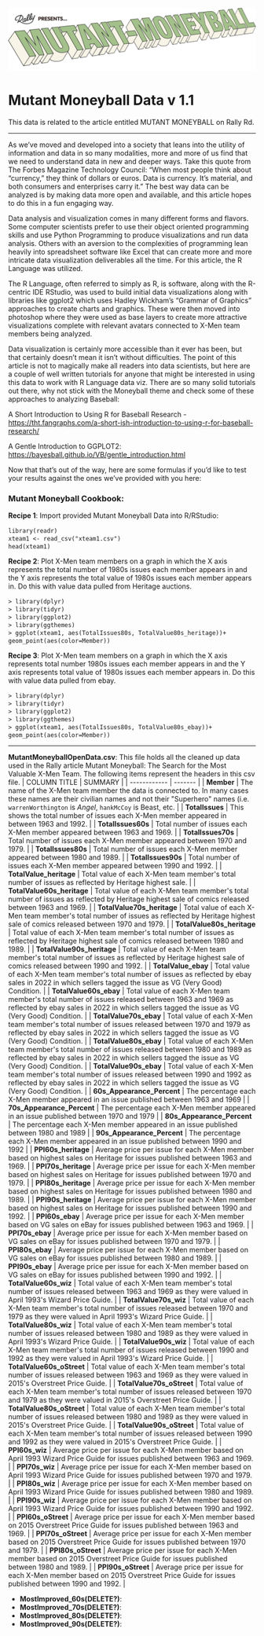 ![](MUTANT-MONEYBALL-logo.png)

# Mutant Moneyball Data v 1.1

This data is related to the article entitled MUTANT MONEYBALL on Rally Rd.

---

As we’ve moved and developed into a society that leans into the utility of information and data in so many modalities, more and more of us find that we need to understand data in new and deeper ways. Take this quote from The Forbes Magazine Technology Council: “When most people think about “currency,” they think of dollars or euros. Data is currency. It’s material, and both consumers and enterprises carry it.” The best way data can be analyzed is by making data more open and available, and this article hopes to do this in a fun engaging way.

Data analysis and visualization comes in many different forms and flavors. Some computer scientists prefer to use their object oriented programming skills and use Python Programming to produce visualizations and run data analysis. Others with an aversion to the complexities of programming lean heavily into spreadsheet software like Excel that can create more and more intricate data visualization deliverables all the time. For this article, the R Language was utilized.

The R Language, often referred to simply as R, is software, along with the R-centric IDE RStudio, was used to build initial data visualizations along with libraries like ggplot2 which uses Hadley Wickham’s “Grammar of Graphics” approaches to create charts and graphics. These were then moved into photoshop where they were used as base layers to create more attractive visualizations complete with relevant avatars connected to X-Men team members being analyzed.

Data visualization is certainly more accessible than it ever has been, but that certainly doesn’t mean it isn’t without difficulties. The point of this article is not to magically make all readers into data scientists, but here are a couple of well written tutorials for anyone that might be interested in using this data to work with R Language data viz. There are so many solid tutorials out there, why not stick with the Moneyball theme and check some of these approaches to analyzing Baseball:

A Short Introduction to Using R for Baseball Research - https://tht.fangraphs.com/a-short-ish-introduction-to-using-r-for-baseball-research/

A Gentle Introduction to GGPLOT2: https://bayesball.github.io/VB/gentle_introduction.html

Now that that’s out of the way, here are some formulas if you’d like to test your results against the ones we’ve provided with you here:

### Mutant Moneyball Cookbook:

**Recipe 1**: Import provided Mutant Moneyball Data into R/RStudio:

```
library(readr)
xteam1 <- read_csv("xteam1.csv")
head(xteam1)
```

**Recipe 2**: Plot X-Men team members on a graph in which the X axis represents the total number of 1980s issues each member appears in and the Y axis represents the total value of 1980s issues each member appears in. Do this with value data pulled from Heritage auctions.

```
> library(dplyr)
> library(tidyr)
> library(ggplot2)
> library(ggthemes)
> ggplot(xteam1, aes(TotalIssues80s, TotalValue80s_heritage))+ geom_point(aes(color=Member))

```

**Recipe 3**: Plot X-Men team members on a graph in which the X axis represents total number 1980s issues each member appears in and the Y axis represents total value of 1980s issues each member appears in. Do this with value data pulled from ebay.

```
> library(dplyr)
> library(tidyr)
> library(ggplot2)
> library(ggthemes)
> ggplot(xteam1, aes(TotalIssues80s, TotalValue80s_ebay))+ geom_point(aes(color=Member))
```

---

**MutantMoneyballOpenData.csv**: This file holds all the cleaned up data used in the Rally article Mutant Moneyball: The Search for the Most Valuable X-Men Team. The following items represent the headers in this csv file.
| COLUMN TITLE | SUMMARY |
| ------------ | ------- |
| **Member** | The name of the X-Men team member the data is connected to. In many cases these names are their civilian names and not their "Superhero" names (i.e. `warrenWorthington` is *Angel*, `hankMcCoy` is Beast, etc. |
| **TotalIssues** | This shows the total number of issues each X-Men member appeared in between 1963 and 1992. |
| **TotalIssues60s** | Total number of issues each X-Men member appeared between 1963 and 1969. |
| **TotalIssues70s** | Total number of issues each X-Men member appeared between 1970 and 1979. |
| **TotalIssues80s** | Total number of issues each X-Men member appeared between 1980 and 1989. |
| **TotalIssues90s** | Total number of issues each X-Men member appeared between 1990 and 1992. |
| **TotalValue_heritage** | Total value of each X-Men team member's total number of issues as reflected by Heritage highest sale. |
| **TotalValue60s_heritage** | Total value of each X-Men team member's total number of issues as reflected by Heritage highest sale of comics released between 1963 and 1969. |
| **TotalValue70s_heritage** | Total value of each X-Men team member's total number of issues as reflected by Heritage highest sale of comics released between 1970 and 1979. |
| **TotalValue80s_heritage** | Total value of each X-Men team member's total number of issues as reflected by Heritage highest sale of comics released between 1980 and 1989. |
| **TotalValue90s_heritage** | Total value of each X-Men team member's total number of issues as reflected by Heritage highest sale of comics released between 1990 and 1992. |
| **TotalValue_ebay** | Total value of each X-Men team member's total number of issues as reflected by ebay sales in 2022 in which sellers tagged the issue as VG (Very Good) Condition. |
| **TotalValue60s_ebay** | Total value of each X-Men team member's total number of issues released between 1963 and 1969 as reflected by ebay sales in 2022 in which sellers tagged the issue as VG (Very Good) Condition. |
| **TotalValue70s_ebay** | Total value of each X-Men team member's total number of issues released between 1970 and 1979 as reflected by ebay sales in 2022 in which sellers tagged the issue as VG (Very Good) Condition. |
| **TotalValue80s_ebay** | Total value of each X-Men team member's total number of issues released between 1980 and 1989 as reflected by ebay sales in 2022 in which sellers tagged the issue as VG (Very Good) Condition. |
| **TotalValue90s_ebay** | Total value of each X-Men team member's total number of issues released between 1990 and 1992 as reflected by ebay sales in 2022 in which sellers tagged the issue as VG (Very Good) Condition. |
| **60s_Appearance_Percent** | The percentage each X-Men member appeared in an issue published between 1963 and 1969 |
| **70s_Appearance_Percent** | The percentage each X-Men member appeared in an issue published between 1970 and 1979 |
| **80s_Appearance_Percent** | The percentage each X-Men member appeared in an issue published between 1980 and 1989 |
| **90s_Appearance_Percent** | The percentage each X-Men member appeared in an issue published between 1990 and 1992 |
| **PPI60s_heritage** | Average price per issue for each X-Men member based on highest sales on Heritage for issues published between 1963 and 1969. | 
| **PPI70s_heritage** | Average price per issue for each X-Men member based on highest sales on Heritage for issues published between 1970 and 1979. |
| **PPI80s_heritage** | Average price per issue for each X-Men member based on highest sales on Heritage for issues published between 1980 and 1989. |
| **PPI90s_heritage** | Average price per issue for each X-Men member based on highest sales on Heritage for issues published between 1990 and 1992. |
| **PPI60s_ebay** | Average price per issue for each X-Men member based on VG sales on eBay for issues published between 1963 and 1969. |
| **PPI70s_ebay** | Average price per issue for each X-Men member based on VG sales on eBay for issues published between 1970 and 1979. |
| **PPI80s_ebay** | Average price per issue for each X-Men member based on VG sales on eBay for issues published between 1980 and 1989. |
| **PPI90s_ebay** |  Average price per issue for each X-Men member based on VG sales on eBay for issues published between 1990 and 1992. |
| **TotalValue60s_wiz** | Total value of each X-Men team member's total number of issues released between 1963 and 1969 as they were valued in April 1993's Wizard Price Guide. |
| **TotalValue70s_wiz** | Total value of each X-Men team member's total number of issues released between 1970 and 1979 as they were valued in April 1993's Wizard Price Guide. |
| **TotalValue80s_wiz** | Total value of each X-Men team member's total number of issues released between 1980 and 1989 as they were valued in April 1993's Wizard Price Guide. |
| **TotalValue90s_wiz** | Total value of each X-Men team member's total number of issues released between 1990 and 1992 as they were valued in April 1993's Wizard Price Guide. |
| **TotalValue60s_oStreet** | Total value of each X-Men team member's total number of issues released between 1963 and 1969 as they were valued in 2015's Overstreet Price Guide. |
| **TotalValue70s_oStreet** | Total value of each X-Men team member's total number of issues released between 1970 and 1979 as they were valued in 2015's Overstreet Price Guide. |
| **TotalValue80s_oStreet** | Total value of each X-Men team member's total number of issues released between 1980 and 1989 as they were valued in 2015's Overstreet Price Guide. |
| **TotalValue90s_oStreet** |  Total value of each X-Men team member's total number of issues released between 1990 and 1992 as they were valued in 2015's Overstreet Price Guide. |
| **PPI60s_wiz** | Average price per issue for each X-Men member based on April 1993 Wizard Price Guide for issues published between 1963 and 1969. |
| **PPI70s_wiz** | Average price per issue for each X-Men member based on April 1993 Wizard Price Guide for issues published between 1970 and 1979. |
| **PPI80s_wiz** | Average price per issue for each X-Men member based on April 1993 Wizard Price Guide for issues published between 1980 and 1989. |
| **PPI90s_wiz** | Average price per issue for each X-Men member based on April 1993 Wizard Price Guide for issues published between 1990 and 1992. |
| **PPI60s_oStreet** | Average price per issue for each X-Men member based on 2015 Overstreet Price Guide for issues published between 1963 and 1969. |
| **PPI70s_oStreet** | Average price per issue for each X-Men member based on 2015 Overstreet Price Guide for issues published between 1970 and 1979. |
| **PPI80s_oStreet** | Average price per issue for each X-Men member based on 2015 Overstreet Price Guide for issues published between 1980 and 1989. |
| **PPI90s_oStreet** | Average price per issue for each X-Men member based on 2015 Overstreet Price Guide for issues published between 1990 and 1992. |

* **MostImproved_60s(DELETE?)**:
* **MostImproved_70s(DELETE?)**:
* **MostImproved_80s(DELETE?)**:
* **MostImproved_90s(DELETE?)**:
